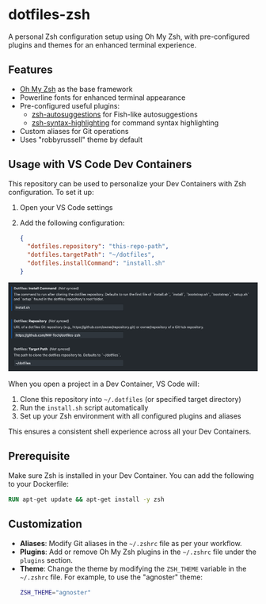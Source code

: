 # dotfiles-zsh

A personal Zsh configuration setup using Oh My Zsh, with pre-configured plugins and themes for an enhanced terminal experience.

## Features

- [Oh My Zsh](https://github.com/ohmyzsh/ohmyzsh) as the base framework
- Powerline fonts for enhanced terminal appearance
- Pre-configured useful plugins:
  - [zsh-autosuggestions](https://github.com/zsh-users/zsh-autosuggestions) for Fish-like autosuggestions
  - [zsh-syntax-highlighting](https://github.com/zsh-users/zsh-syntax-highlighting) for command syntax highlighting
- Custom aliases for Git operations
- Uses "robbyrussell" theme by default

## Usage with VS Code Dev Containers

This repository can be used to personalize your Dev Containers with Zsh configuration. To set it up:

1. Open your VS Code settings
2. Add the following configuration:

   ```json
   {
     "dotfiles.repository": "this-repo-path",
     "dotfiles.targetPath": "~/dotfiles",
     "dotfiles.installCommand": "install.sh"
   }
   ```

![dotfile-config](./assets/dotfile-config.png)

When you open a project in a Dev Container, VS Code will:

1. Clone this repository into `~/.dotfiles` (or specified target directory)
2. Run the `install.sh` script automatically
3. Set up your Zsh environment with all configured plugins and aliases

This ensures a consistent shell experience across all your Dev Containers.

## Prerequisite

Make sure Zsh is installed in your Dev Container. You can add the following to your Dockerfile:

```dockerfile
RUN apt-get update && apt-get install -y zsh
```

## Customization

- **Aliases**: Modify Git aliases in the `~/.zshrc` file as per your workflow.
- **Plugins**: Add or remove Oh My Zsh plugins in the `~/.zshrc` file under the `plugins` section.
- **Theme**: Change the theme by modifying the `ZSH_THEME` variable in the `~/.zshrc` file. For example, to use the "agnoster" theme:
  ```bash
  ZSH_THEME="agnoster"
  ```

